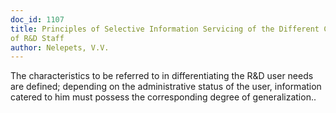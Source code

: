 ```yaml
---
doc_id: 1107
title: Principles of Selective Information Servicing of the Different Categories
of R&D Staff
author: Nelepets, V.V.
---
```


The characteristics to be referred to in differentiating the R&D user needs
are defined; depending on the administrative status of the user, information
catered to him must possess the corresponding degree of generalization..